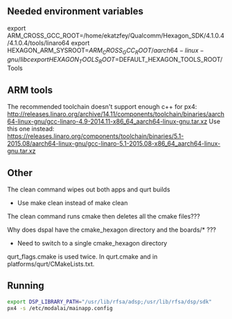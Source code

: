 
## Needed environment variables

export ARM_CROSS_GCC_ROOT=/home/ekatzfey/Qualcomm/Hexagon_SDK/4.1.0.4/4.1.0.4/tools/linaro64
export HEXAGON_ARM_SYSROOT=$ARM_CROSS_GCC_ROOT/aarch64-linux-gnu/libc
export HEXAGON_TOOLS_ROOT=$DEFAULT_HEXAGON_TOOLS_ROOT/Tools

## ARM tools

The recommended toolchain doesn't support enough c++ for px4:
http://releases.linaro.org/archive/14.11/components/toolchain/binaries/aarch64-linux-gnu/gcc-linaro-4.9-2014.11-x86_64_aarch64-linux-gnu.tar.xz
Use this one instead:
https://releases.linaro.org/components/toolchain/binaries/5.1-2015.08/aarch64-linux-gnu/gcc-linaro-5.1-2015.08-x86_64_aarch64-linux-gnu.tar.xz

## Other

The clean command wipes out both apps and qurt builds
- Use make clean instead of make <target> clean

The clean command runs cmake then deletes all the cmake files???

Why does dspal have the cmake_hexagon directory and the boards/* ???
- Need to switch to a single cmake_hexagon directory

qurt_flags.cmake is used twice. In qurt.cmake and in platforms/qurt/CMakeLists.txt.

## Running

```bash
export DSP_LIBRARY_PATH="/usr/lib/rfsa/adsp;/usr/lib/rfsa/dsp/sdk"
px4 -s /etc/modalai/mainapp.config
```
